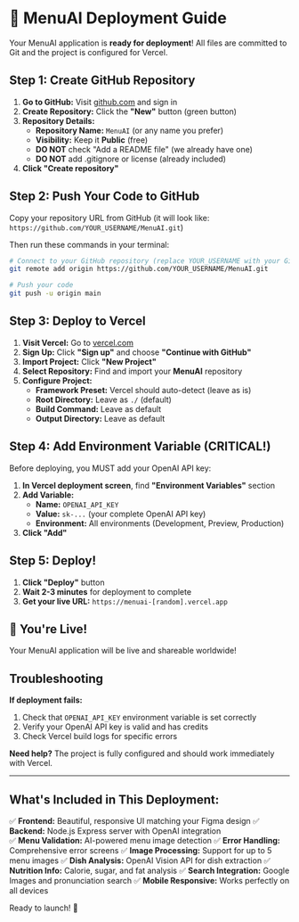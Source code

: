 # 🚀 MenuAI Deployment Guide

Your MenuAI application is **ready for deployment**! All files are committed to Git and the project is configured for Vercel.

## Step 1: Create GitHub Repository

1. **Go to GitHub:** Visit [github.com](https://github.com) and sign in
2. **Create Repository:** Click the **"New"** button (green button)
3. **Repository Details:**
   - **Repository Name:** `MenuAI` (or any name you prefer)
   - **Visibility:** Keep it **Public** (free)
   - **DO NOT** check "Add a README file" (we already have one)
   - **DO NOT** add .gitignore or license (already included)
4. **Click "Create repository"**

## Step 2: Push Your Code to GitHub

Copy your repository URL from GitHub (it will look like: `https://github.com/YOUR_USERNAME/MenuAI.git`)

Then run these commands in your terminal:

```bash
# Connect to your GitHub repository (replace YOUR_USERNAME with your GitHub username)
git remote add origin https://github.com/YOUR_USERNAME/MenuAI.git

# Push your code
git push -u origin main
```

## Step 3: Deploy to Vercel

1. **Visit Vercel:** Go to [vercel.com](https://vercel.com)
2. **Sign Up:** Click **"Sign up"** and choose **"Continue with GitHub"**
3. **Import Project:** Click **"New Project"**
4. **Select Repository:** Find and import your **MenuAI** repository
5. **Configure Project:**
   - **Framework Preset:** Vercel should auto-detect (leave as is)
   - **Root Directory:** Leave as `./` (default)
   - **Build Command:** Leave as default
   - **Output Directory:** Leave as default

## Step 4: Add Environment Variable (CRITICAL!)

Before deploying, you MUST add your OpenAI API key:

1. **In Vercel deployment screen**, find **"Environment Variables"** section
2. **Add Variable:**
   - **Name:** `OPENAI_API_KEY`
   - **Value:** `sk-...` (your complete OpenAI API key)
   - **Environment:** All environments (Development, Preview, Production)
3. **Click "Add"**

## Step 5: Deploy!

1. **Click "Deploy"** button
2. **Wait 2-3 minutes** for deployment to complete
3. **Get your live URL:** `https://menuai-[random].vercel.app`

## 🎉 You're Live!

Your MenuAI application will be live and shareable worldwide!

## Troubleshooting

**If deployment fails:**
1. Check that `OPENAI_API_KEY` environment variable is set correctly
2. Verify your OpenAI API key is valid and has credits
3. Check Vercel build logs for specific errors

**Need help?** The project is fully configured and should work immediately with Vercel.

---

## What's Included in This Deployment:

✅ **Frontend:** Beautiful, responsive UI matching your Figma design
✅ **Backend:** Node.js Express server with OpenAI integration  
✅ **Menu Validation:** AI-powered menu image detection
✅ **Error Handling:** Comprehensive error screens
✅ **Image Processing:** Support for up to 5 menu images
✅ **Dish Analysis:** OpenAI Vision API for dish extraction
✅ **Nutrition Info:** Calorie, sugar, and fat analysis
✅ **Search Integration:** Google Images and pronunciation search
✅ **Mobile Responsive:** Works perfectly on all devices

Ready to launch! 🚀
